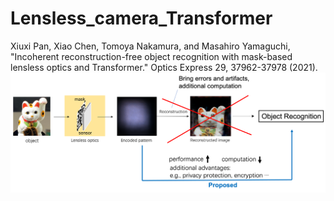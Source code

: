 # Lensless_camera_Transformer
Xiuxi Pan, Xiao Chen, Tomoya Nakamura, and Masahiro Yamaguchi, "Incoherent reconstruction-free object recognition with mask-based lensless optics and Transformer." Optics Express 29, 37962-37978 (2021).
![pipeline](./diagram3.png)
